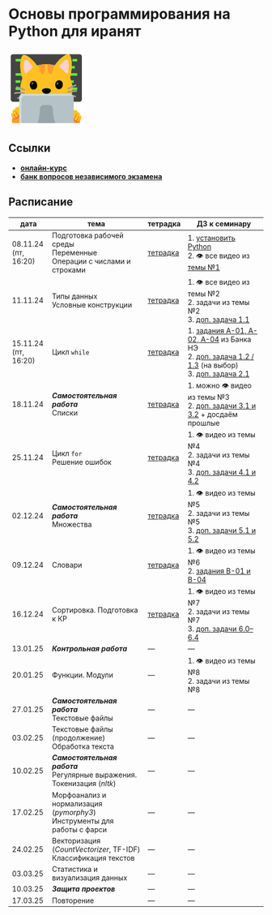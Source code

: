# Основы программирования на Python для иранят

<img src="other/kotenok-iranenok%20(progaet).jpg" alt="котёнок-иранёнок (прогает)" width="150"/>

## Ссылки
- **[онлайн-курс](https://edu.hse.ru/course/view.php?id=133389)**
- **[банк вопросов независимого экзамена](https://edu.hse.ru/course/view.php?id=211220)**

## Расписание

|дата|тема|тетрадка|ДЗ к семинару|
|---|---|---|---|
|08.11.24<br>(пт, 16:20)|Подготовка рабочей среды<br>Переменные<br>Операции с числами и строками|[тетрадка](https://github.com/maxmerben/hse-python-iran-2024/blob/main/seminars/hse-python-iran-sem1.ipynb)|1. [установить Python](https://github.com/maxmerben/hse-python-iran-2024/blob/main/other/installing_python.ipynb)<br>2. 👁 все видео из [темы №1](https://edu.hse.ru/mod/page/view.php?id=502431)|
|11.11.24|Типы данных<br>Условные конструкции|[тетрадка](https://github.com/maxmerben/hse-python-iran-2024/blob/main/seminars/hse-python-iran-sem2.ipynb)|1. 👁 все видео из темы №2<br>2. задачи из темы №2<br>3. [доп. задача 1.1](https://github.com/maxmerben/hse-python-iran-2024/blob/main/seminars/hse-python-iran-sem1-tasks.ipynb)|
|15.11.24<br>(пт, 16:20)|Цикл `while`|[тетрадка](https://github.com/maxmerben/hse-python-iran-2024/blob/main/seminars/hse-python-iran-sem3.ipynb)|1. [задания A-01, A-02, A-04](https://edu.hse.ru/mod/quiz/view.php?id=1275923) из Банка НЭ<br>2. [доп. задача 1.2 / 1.3](https://github.com/maxmerben/hse-python-iran-2024/blob/main/seminars/hse-python-iran-sem1-tasks.ipynb) (на выбор)<br>3. [доп. задача 2.1](https://github.com/maxmerben/hse-python-iran-2024/blob/main/seminars/hse-python-iran-sem2-tasks.ipynb)|
|18.11.24|***Самостоятельная работа***<br>Списки |[тетрадка](https://github.com/maxmerben/hse-python-iran-2024/blob/main/seminars/hse-python-iran-sem4.ipynb)|1. можно 👁 видео из темы №3<br>2. [доп. задачи 3.1 и 3.2](https://github.com/maxmerben/hse-python-iran-2024/blob/main/seminars/hse-python-iran-sem3-tasks.ipynb) + досдаём прошлые|
|25.11.24|Цикл `for`<br>Решение ошибок |[тетрадка](https://github.com/maxmerben/hse-python-iran-2024/blob/main/seminars/hse-python-iran-sem5.ipynb)|1. 👁 видео из темы №4<br>2. задачи из темы №4<br> 3. [доп. задачи 4.1 и 4.2](https://github.com/maxmerben/hse-python-iran-2024/blob/main/seminars/hse-python-iran-sem4-tasks.ipynb)|
|02.12.24|***Самостоятельная работа***<br>Множества|[тетрадка](https://github.com/maxmerben/hse-python-iran-2024/blob/main/seminars/hse-python-iran-sem6.ipynb)|1. 👁 видео из темы №5<br>2. задачи из темы №5<br> 3. [доп. задачи 5.1 и 5.2](https://github.com/maxmerben/hse-python-iran-2024/blob/main/seminars/hse-python-iran-sem5-tasks.ipynb)|
|09.12.24|Словари|[тетрадка](https://github.com/maxmerben/hse-python-iran-2024/blob/main/seminars/hse-python-iran-sem7.ipynb)|1. 👁 видео из темы №6<br>2. [задания В-01 и В-04](https://edu.hse.ru/mod/quiz/view.php?id=1275936)|
|16.12.24|Сортировка. Подготовка к КР|[тетрадка](https://github.com/maxmerben/hse-python-iran-2024/blob/main/seminars/hse-python-iran-sem8.ipynb)|1. 👁 видео из темы №7<br>2. задачи из темы №7<br> 3. [доп. задачи 6.0–6.4](https://github.com/maxmerben/hse-python-iran-2024/blob/main/seminars/hse-python-iran-sem6-tasks.ipynb)|
|13.01.25|***Контрольная работа***|—|—|
|20.01.25|Функции. Модули|—|1. 👁 видео из темы №8<br>2. задачи из темы №8|
|27.01.25|***Самостоятельная работа***<br>Текстовые файлы|—|—|
|03.02.25|Текстовые файлы (продолжение)<br>Обработка текста|—|—|
|10.02.25|***Самостоятельная работа***<br>Регулярные выражения. Токенизация (*nltk*)|—|—|
|17.02.25|Морфоанализ и нормализация (*pymorphy3*)<br>Инструменты для работы с фарси|—|—|
|24.02.25|Векторизация (*CountVectorizer*, TF-IDF)<br>Классификация текстов|—|—|
|03.03.25|Статистика и визуализация данных|—|—|
|10.03.25|***Защита проектов***|—|—|
|17.03.25|Повторение|—|—|
